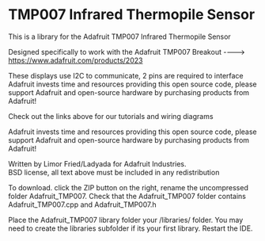 # TMP007 Infrared Thermopile Sensor
This is a library for the Adafruit TMP007 Infrared Thermopile Sensor

Designed specifically to work with the Adafruit TMP007 Breakout 
  ----> https://www.adafruit.com/products/2023

These displays use I2C to communicate, 2 pins are required to interface
Adafruit invests time and resources providing this open source code, 
please support Adafruit and open-source hardware by purchasing 
products from Adafruit!

Check out the links above for our tutorials and wiring diagrams 

Adafruit invests time and resources providing this open source code, 
please support Adafruit and open-source hardware by purchasing 
products from Adafruit!

Written by Limor Fried/Ladyada for Adafruit Industries.  
BSD license, all text above must be included in any redistribution

To download. click the ZIP button on the right, rename the uncompressed folder Adafruit_TMP007. Check that the Adafruit_TMP007 folder contains Adafruit_TMP007.cpp and Adafruit_TMP007.h

Place the Adafruit_TMP007 library folder your <arduinosketchfolder>/libraries/ folder. You may need to create the libraries subfolder if its your first library. Restart the IDE.